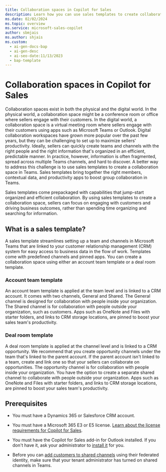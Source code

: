 ```yaml
---
title: Collaboration spaces in Copilot for Sales
description: Learn how you can use sales templates to create collaboration spaces in Microsoft Teams so that your sales teams can quickly access business data and be more productive.
ms.date: 02/02/2024
ms.topic: overview
ms.service: microsoft-sales-copilot
author: sbmjais
ms.author: shjais
ms.custom:
  - ai-gen-docs-bap
  - ai-gen-desc
  - ai-seo-date:11/13/2023
  - bap-template
---
```


# Collaboration spaces in Copilot for Sales

Collaboration spaces exist in both the physical and the digital world. In the physical world, a collaboration space might be a conference room or office where sellers engage with their customers. In the digital world, a collaboration space is a virtual meeting room where sellers engage with their customers using apps such as Microsoft Teams or Outlook. Digital collaboration workspaces have grown more popular over the past few years, but they can be challenging to set up to maximize sellers' productivity. Ideally, sellers can quickly create teams and channels with the right people and the right information that's organized in an efficient, predictable manner. In practice, however, information is often fragmented, spread across multiple Teams channels, and hard to discover. A better way to address this challenge is to use sales templates to create a collaboration space in Teams. Sales templates bring together the right members, contextual data, and productivity apps to boost group collaboration in Teams.

Sales templates come prepackaged with capabilities that jump-start organized and efficient collaboration. By using sales templates to create a collaboration space, sellers can focus on engaging with customers and driving business outcomes, rather than spending time organizing and searching for information.

## What is a sales template?

A sales template streamlines setting up a team and channels in Microsoft Teams that are linked to your customer relationship management (CRM) system for easy access to business data in the flow of work. Templates come with predefined channels and pinned apps. You can create a collaboration space using either an account team template or a deal room template.

### Account team template

An account team template is applied at the team level and is linked to a CRM account. It comes with two channels, General and Shared. The General channel is designed for collaboration with people inside your organization. The Shared channel is for collaboration with people outside your organization, such as customers. Apps such as OneNote and Files with starter folders, and links to CRM storage locations, are pinned to boost your sales team's productivity.

### Deal room template

A deal room template is applied at the channel level and is linked to a CRM opportunity. We recommend that you create opportunity channels under the team that's linked to the parent account. If the parent account isn't linked to a team, create and link one so that your sellers can collaborate on opportunities. The opportunity channel is for collaboration with people inside your organization. You have the option to create a separate shared channel to collaborate with people outside your organization. Apps such as OneNote and Files with starter folders, and links to CRM storage locations, are pinned to boost your sales team's productivity.

## Prerequisites

- You must have a Dynamics 365 or Salesforce CRM account.

- You must have a Microsoft 365 E3 or E5 license. [Learn about the license requirements for Copilot for Sales](introduction.md#license-requirements).

- You must have the Copilot for Sales add-in for Outlook installed. If you don't have it, ask your administrator to [install it](install-viva-sales.md) for you.

- Before you can [add customers to shared channels](/microsoft-365/solutions/collaborate-teams-direct-connect?view=o365-worldwide&preserve-view=true) using their federated identity, make sure that your tenant administrator has turned on shared channels in Teams.
